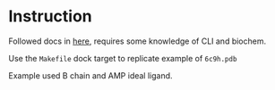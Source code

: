 # Instruction

Followed docs in [here](https://autodock-vina.readthedocs.io/en/latest/docking_basic.html), requires some knowledge of CLI and biochem. 

Use the `Makefile` dock target to replicate example of `6c9h.pdb`

Example used B chain and AMP ideal ligand.


